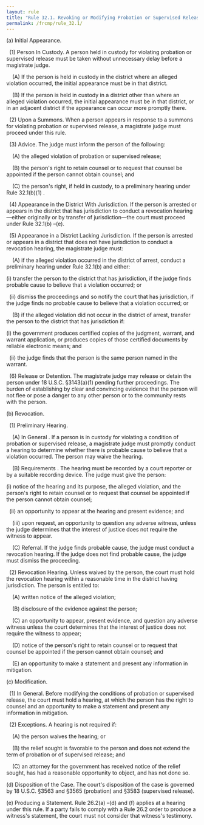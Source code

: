 ```yaml
---
layout: rule
title: "Rule 32.1. Revoking or Modifying Probation or Supervised Release"
permalink: /frcmp/rule_32.1/
---
```


(a) Initial Appearance.


&nbsp;&nbsp;(1) Person In Custody. A person held in custody for violating probation or supervised release must be taken without unnecessary delay before a magistrate judge.


&nbsp;&nbsp;&nbsp;&nbsp;(A) If the person is held in custody in the district where an alleged violation occurred, the initial appearance must be in that district.


&nbsp;&nbsp;&nbsp;&nbsp;(B) If the person is held in custody in a district other than where an alleged violation occurred, the initial appearance must be in that district, or in an adjacent district if the appearance can occur more promptly there.


&nbsp;&nbsp;(2) Upon a Summons. When a person appears in response to a summons for violating probation or supervised release, a magistrate judge must proceed under this rule.


&nbsp;&nbsp;(3) Advice. The judge must inform the person of the following:


&nbsp;&nbsp;&nbsp;&nbsp;(A) the alleged violation of probation or supervised release;


&nbsp;&nbsp;&nbsp;&nbsp;(B) the person's right to retain counsel or to request that counsel be appointed if the person cannot obtain counsel; and


&nbsp;&nbsp;&nbsp;&nbsp;(C) the person's right, if held in custody, to a preliminary hearing under Rule 32.1(b)(1) .


&nbsp;&nbsp;(4) Appearance in the District With Jurisdiction. If the person is arrested or appears in the district that has jurisdiction to conduct a revocation hearing—either originally or by transfer of jurisdiction—the court must proceed under Rule 32.1(b) –(e).


&nbsp;&nbsp;(5) Appearance in a District Lacking Jurisdiction. If the person is arrested or appears in a district that does not have jurisdiction to conduct a revocation hearing, the magistrate judge must:


&nbsp;&nbsp;&nbsp;&nbsp;(A) if the alleged violation occurred in the district of arrest, conduct a preliminary hearing under Rule 32.1(b) and either:


(i) transfer the person to the district that has jurisdiction, if the judge finds probable cause to believe that a violation occurred; or


&nbsp;&nbsp;(ii) dismiss the proceedings and so notify the court that has jurisdiction, if the judge finds no probable cause to believe that a violation occurred; or


&nbsp;&nbsp;&nbsp;&nbsp;(B) if the alleged violation did not occur in the district of arrest, transfer the person to the district that has jurisdiction if:


(i) the government produces certified copies of the judgment, warrant, and warrant application, or produces copies of those certified documents by reliable electronic means; and


&nbsp;&nbsp;(ii) the judge finds that the person is the same person named in the warrant.


&nbsp;&nbsp;(6) Release or Detention. The magistrate judge may release or detain the person under 18 U.S.C. §3143(a)(1) pending further proceedings. The burden of establishing by clear and convincing evidence that the person will not flee or pose a danger to any other person or to the community rests with the person.


(b) Revocation.


&nbsp;&nbsp;(1) Preliminary Hearing.


&nbsp;&nbsp;&nbsp;&nbsp;(A) In General . If a person is in custody for violating a condition of probation or supervised release, a magistrate judge must promptly conduct a hearing to determine whether there is probable cause to believe that a violation occurred. The person may waive the hearing.


&nbsp;&nbsp;&nbsp;&nbsp;(B) Requirements . The hearing must be recorded by a court reporter or by a suitable recording device. The judge must give the person:


(i) notice of the hearing and its purpose, the alleged violation, and the person's right to retain counsel or to request that counsel be appointed if the person cannot obtain counsel;


&nbsp;&nbsp;(ii) an opportunity to appear at the hearing and present evidence; and


&nbsp;&nbsp;&nbsp;&nbsp;(iii) upon request, an opportunity to question any adverse witness, unless the judge determines that the interest of justice does not require the witness to appear.


&nbsp;&nbsp;&nbsp;&nbsp;(C) Referral. If the judge finds probable cause, the judge must conduct a revocation hearing. If the judge does not find probable cause, the judge must dismiss the proceeding.


&nbsp;&nbsp;(2) Revocation Hearing. Unless waived by the person, the court must hold the revocation hearing within a reasonable time in the district having jurisdiction. The person is entitled to:


&nbsp;&nbsp;&nbsp;&nbsp;(A) written notice of the alleged violation;


&nbsp;&nbsp;&nbsp;&nbsp;(B) disclosure of the evidence against the person;


&nbsp;&nbsp;&nbsp;&nbsp;(C) an opportunity to appear, present evidence, and question any adverse witness unless the court determines that the interest of justice does not require the witness to appear;


&nbsp;&nbsp;&nbsp;&nbsp;(D) notice of the person's right to retain counsel or to request that counsel be appointed if the person cannot obtain counsel; and


&nbsp;&nbsp;&nbsp;&nbsp;(E) an opportunity to make a statement and present any information in mitigation.


(c) Modification.


&nbsp;&nbsp;(1) In General. Before modifying the conditions of probation or supervised release, the court must hold a hearing, at which the person has the right to counsel and an opportunity to make a statement and present any information in mitigation.


&nbsp;&nbsp;(2) Exceptions. A hearing is not required if:


&nbsp;&nbsp;&nbsp;&nbsp;(A) the person waives the hearing; or


&nbsp;&nbsp;&nbsp;&nbsp;(B) the relief sought is favorable to the person and does not extend the term of probation or of supervised release; and


&nbsp;&nbsp;&nbsp;&nbsp;(C) an attorney for the government has received notice of the relief sought, has had a reasonable opportunity to object, and has not done so.


(d) Disposition of the Case. The court's disposition of the case is governed by 18 U.S.C. §3563 and §3565 (probation) and §3583 (supervised release).


(e) Producing a Statement. Rule 26.2(a) –(d) and (f) applies at a hearing under this rule. If a party fails to comply with a Rule 26.2 order to produce a witness's statement, the court must not consider that witness's testimony.